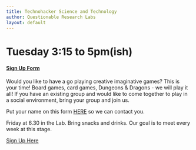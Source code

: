 ```yaml
---
title: Technohacker Science and Technology
author: Questionable Research Labs
layout: default
---
```


# Tuesday 3:15 to 5pm(ish)

#### [Sign Up Form][sul]

Would you like to have a go playing creative imaginative games? This is your time! Board games, card games, Dungeons & Dragons - we will play it all! If you have an existing group and would like to come together to play in a social environment, bring your group and join us.

Put your name on this form [HERE][sul] so we can contact you.

Friday at 6.30 in the Lab. Bring snacks and drinks. Our goal is to meet every week at this stage. 

[Sign Up Here][sul]

[sul]: https://forms.gle/jbzEoyHacFBgJp817
